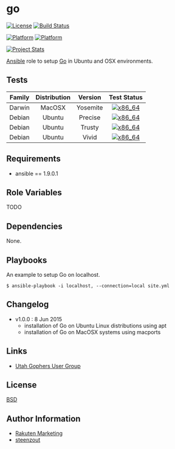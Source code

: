 # go

[![License](https://img.shields.io/badge/license-New%20BSD-blue.svg?style=flat)](https://raw.githubusercontent.com/steenzout/go-playbook/master/LICENSE)
[![Build Status](https://travis-ci.org/steenzout/go-playbook.svg?branch=master)](https://travis-ci.org/steenzout/go-playbook)

[![Platform](http://img.shields.io/badge/platform-macosx-000000.svg?style=flat)](#)
[![Platform](http://img.shields.io/badge/platform-ubuntu-dd4814.svg?style=flat)](#)

[![Project Stats](https://www.openhub.net/p/steenzout-go-playbook/widgets/project_thin_badge.gif)](https://www.openhub.net/p/steenzout-go-playbook/)

[Ansible](http://ansible.com/) role to setup [Go](http://golang.org/) in Ubuntu and OSX environments.


## Tests

| Family | Distribution | Version | Test Status |
|:-:|:-:|:-:|:-:|
| Darwin | MacOSX  | Yosemite | [![x86_64](http://img.shields.io/badge/x86_64-passed-006400.svg?style=flat)](#) |
| Debian | Ubuntu  | Precise  | [![x86_64](http://img.shields.io/badge/x86_64-passed-006400.svg?style=flat)](#) |
| Debian | Ubuntu  | Trusty   | [![x86_64](http://img.shields.io/badge/x86_64-passed-006400.svg?style=flat)](#) |
| Debian | Ubuntu  | Vivid    | [![x86_64](http://img.shields.io/badge/x86_64-passed-006400.svg?style=flat)](#) |


## Requirements

- ansible == 1.9.0.1


## Role Variables

TODO


## Dependencies

None.


## Playbooks

An example to setup Go on localhost.

    $ ansible-playbook -i localhost, --connection=local site.yml


## Changelog

- v1.0.0 : 8 Jun 2015
    - installation of Go on Ubuntu Linux distributions using apt
    - installation of Go on MacOSX systems using macports


## Links

- [Utah Gophers User Group](http://utahgophers.com/)


## License

[BSD](https://raw.githubusercontent.com/steenzout/go-playbook/master/LICENSE)


## Author Information

- [Rakuten Marketing](http://www.rakutenmarketing.com/)
- [steenzout](http://github.com/steenzout/)
